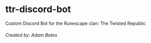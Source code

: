 # ttr-discord-bot
Custom Discord Bot for the Runescape clan: The Twisted Republic

###### Created by: Adam Bates
